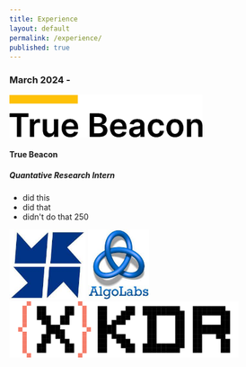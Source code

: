 ```yaml
---
title: Experience
layout: default
permalink: /experience/
published: true
---
```


### March 2024 - 
<img src="/assets/images/TrueBeacon.png" height="75">

#### True Beacon
##### Quantative Research Intern 

- did this
- did that
- didn't do that 250

<img src="/assets/images/Metamation.jpeg" height="125">
<img src="/assets/images/AlgoLabs.jpeg" height="125">
<img src="/assets/images/XKDR.svg" height="100">

